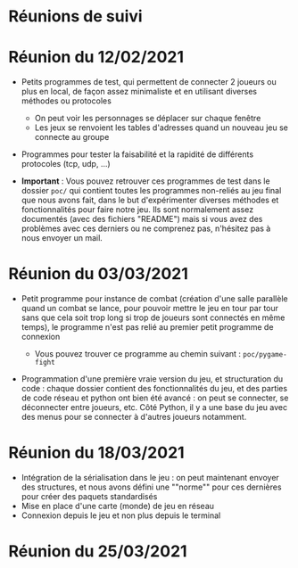 # Réunions de suivi

# Réunion du 12/02/2021

- Petits programmes de test, qui permettent de connecter 2 joueurs ou plus en local, de façon assez minimaliste et en utilisant diverses méthodes ou protocoles 
  - On peut voir les personnages se déplacer sur chaque fenêtre
  - Les jeux se renvoient les tables d'adresses quand un nouveau jeu se connecte au groupe

- Programmes pour tester la faisabilité et la rapidité de différents protocoles (tcp, udp, ...)

- **Important** : Vous pouvez retrouver ces programmes de test dans le dossier `poc/` qui contient toutes les programmes non-reliés au jeu final que nous avons fait, dans le but d'expérimenter diverses méthodes et fonctionnalités pour faire notre jeu. Ils sont normalement assez documentés (avec des fichiers "README") mais si vous avez des problèmes avec ces derniers ou ne comprenez pas, n'hésitez pas à nous envoyer un mail.

# Réunion du 03/03/2021

- Petit programme pour instance de combat (création d'une salle parallèle quand un combat se lance, pour pouvoir mettre le jeu en tour par tour sans que cela soit trop long si trop de joueurs sont connectés en même temps), le programme n'est pas relié au premier petit programme de connexion
    - Vous pouvez trouver ce programme au chemin suivant : `poc/pygame-fight`

- Programmation d'une première vraie version du jeu, et structuration du code : chaque dossier contient des fonctionnalités du jeu, et des parties de code réseau et python ont bien été avancé : on peut se connecter, se déconnecter entre joueurs, etc. Côté Python, il y a une base du jeu avec des menus pour se connecter à d'autres joueurs notamment.


# Réunion du 18/03/2021

- Intégration de la sérialisation dans le jeu : on peut maintenant envoyer des structures, et nous avons défini une ""norme"" pour ces dernières pour créer des paquets standardisés
- Mise en place d'une carte (monde) de jeu en réseau
- Connexion depuis le jeu et non plus depuis le terminal


# Réunion du 25/03/2021
